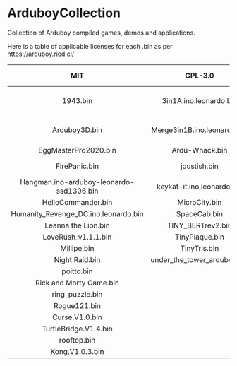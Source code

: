 # ArduboyCollection
Collection of Arduboy compiled games, demos and applications.

Here is a table of applicable licenses for each .bin as per https://arduboy.ried.cl/

**MIT**|**GPL-3.0**|**Apache-2.0**|**LGPL-2.1+**|**BSD-3-Clause**|**CC-BY-NC-SA-4.0**|**Zlib**|**GPL-2.0**|**CC0-1.0**
:-----:|:-----:|:-----:|:-----:|:-----:|:-----:|:-----:|:-----:|:-----:
1943.bin|3in1A.ino.leonardo.bin|ArduMetronome.bin|Bombzzle.bin|Box Stacker.bin|Flappy\_Bird.ino.leonardo.bin|Harambe's Revenge.bin|MAZEZAM.bin|microtd-1-01.bin
Arduboy3D.bin|Merge3in1B.ino.leonardo.bin|Blackjack.ino.bin|Super-Crate-Buino.ino.bin|Choplifter.bin|Pocket Fighter.bin| | | 
EggMasterPro2020.bin|Ardu-Whack.bin|Farkle.ino.bin|pactastic.bin|Cribbage.bin| | | | 
FirePanic.bin|joustish.bin|Minesweeper.EN-GB.bin| |Dominoes.bin| | | | 
Hangman.ino-arduboy-leonardo-ssd1306.bin|keykat-it.ino.leonardo.bin|MiniRogue.ino.bin| |Flappy Ball.bin| | | | 
HelloCommander.bin|MicroCity.bin| | |JunoFirst.V1.00.bin| | | | 
Humanity\_Revenge\_DC.ino.leonardo.bin|SpaceCab.bin| | |Karateka.bin| | | | 
Leanna the Lion.bin|TINY\_BERTrev2.bin| | |xmasgame.ino.leonardo.bin| | | | 
LoveRush\_v1.1.1.bin|TinyPlaque.bin| | |LodeRunner.V104.Levels.bin| | | | 
Millipe.bin|TinyTris.bin| | | | | | | 
Night Raid.bin|under\_the\_tower\_arduboy.bin| | | | | | | 
poitto.bin| | | | | | | | 
Rick and Morty Game.bin| | | | | | | | 
ring\_puzzle.bin| | | | | | | | 
Rogue121.bin| | | | | | | | 
Curse.V1.0.bin| | | | | | | | 
TurtleBridge.V1.4.bin| | | | | | | | 
rooftop.bin| | | | | | | | 
Kong.V1.0.3.bin| | | | | | | | 
